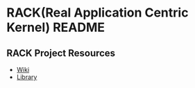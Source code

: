 RACK(Real Application Centric Kernel) README
=====================

## RACK Project Resources

* [Wiki](https://wiki.openstack.org/wiki/RACK)
* [Library](https://github.com/stackforge/python-rackclient)